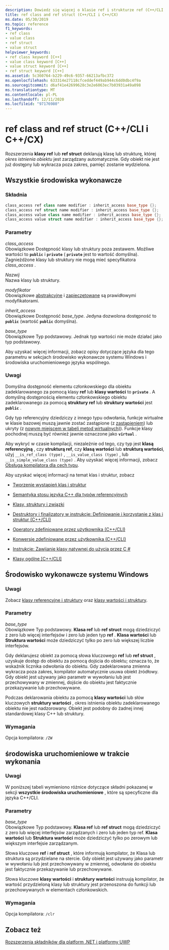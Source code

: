 ```yaml
---
description: Dowiedz się więcej o klasie ref i strukturze ref (C++/CLI i C++/CX)
title: ref class and ref struct (C++/CLI i C++/CX)
ms.date: 05/30/2019
ms.topic: reference
f1_keywords:
- ref class
- value class
- ref struct
- value struct
helpviewer_keywords:
- ref class keyword [C++]
- value class keyword [C++]
- value struct keyword [C++]
- ref struct keyword [C++]
ms.assetid: 5c360764-b229-49c6-9357-66213afbc372
ms.openlocfilehash: 633314e27118cfceddef449ab944c6dd0dbc4f9a
ms.sourcegitcommit: d6af41e42699628c3e2e6063ec7b03931a49a098
ms.translationtype: MT
ms.contentlocale: pl-PL
ms.lasthandoff: 12/11/2020
ms.locfileid: "97176980"
---
```

# <a name="ref-class-and-ref-struct--ccli-and-ccx"></a>ref class and ref struct (C++/CLI i C++/CX)

Rozszerzenia **klasy ref** lub **ref struct** deklarują klasę lub strukturę, której *okres istnienia obiektu* jest zarządzany automatycznie. Gdy obiekt nie jest już dostępny lub wykracza poza zakres, pamięć zostanie wydzielona.

## <a name="all-runtimes"></a>Wszystkie środowiska wykonawcze

### <a name="syntax"></a>Składnia

```cpp
class_access ref class name modifier : inherit_access base_type {};
class_access ref struct name modifier : inherit_access base_type {};
class_access value class name modifier : inherit_access base_type {};
class_access value struct name modifier : inherit_access base_type {};
```

### <a name="parameters"></a>Parametry

*class_access*<br/>
Obowiązkowe Dostępność klasy lub struktury poza zestawem. Możliwe wartości to **`public`** i **`private`** ( **`private`** jest to wartość domyślna). Zagnieżdżone klasy lub struktury nie mogą mieć specyfikatora *class_access* .

*Nazwij*<br/>
Nazwa klasy lub struktury.

*modyfikator*<br/>
Obowiązkowe [abstrakcyjne](abstract-cpp-component-extensions.md) i [zapieczętowane](sealed-cpp-component-extensions.md) są prawidłowymi modyfikatorami.

*inherit_access*<br/>
Obowiązkowe Dostępność *base_type*. Jedyna dozwolona dostępność to **`public`** (wartość **`public`** domyślna).

*base_type*<br/>
Obowiązkowe Typ podstawowy. Jednak typ wartości nie może działać jako typ podstawowy.

Aby uzyskać więcej informacji, zobacz opisy dotyczące języka dla tego parametru w sekcjach środowisko wykonawcze systemu Windows i środowiska uruchomieniowego języka wspólnego.

### <a name="remarks"></a>Uwagi

Domyślna dostępność elementu członkowskiego dla obiektu zadeklarowanego za pomocą klasy **ref** lub **klasy wartości** to **`private`** . A domyślną dostępnością elementu członkowskiego obiektu zadeklarowanego za pomocą **struktury ref** lub **struktury wartości** jest **`public`** .

Gdy typ referencyjny dziedziczy z innego typu odwołania, funkcje wirtualne w klasie bazowej muszą jawnie zostać zastąpione (z [zastąpieniem](override-cpp-component-extensions.md)) lub ukryty (z [nowym miejscem w tabeli metod wirtualnych)](new-new-slot-in-vtable-cpp-component-extensions.md)). Funkcje klasy pochodnej muszą być również jawnie oznaczone jako **`virtual`** .

Aby wykryć w czasie kompilacji, niezależnie od tego, czy typ jest **klasą referencyjną** , czy **strukturą ref**, czy **klasą wartości** lub **strukturą wartości**, użyj `__is_ref_class (type)` , `__is_value_class (type)` , lub `__is_simple_value_class (type)` . Aby uzyskać więcej informacji, zobacz [Obsługa kompilatora dla cech typu](compiler-support-for-type-traits-cpp-component-extensions.md).

Aby uzyskać więcej informacji na temat klas i struktur, zobacz

- [Tworzenie wystąpień klas i struktur](../dotnet/how-to-define-and-consume-classes-and-structs-cpp-cli.md)

- [Semantyka stosu języka C++ dla typów referencyjnych](../dotnet/cpp-stack-semantics-for-reference-types.md)

- [Klasy, struktury i związki](../cpp/classes-and-structs-cpp.md)

- [Destruktory i finalizatory w instrukcje: Definiowanie i korzystanie z klas i struktur (C++/CLI)](../dotnet/how-to-define-and-consume-classes-and-structs-cpp-cli.md#BKMK_Destructors_and_finalizers)

- [Operatory zdefiniowane przez użytkownika (C++/CLI)](../dotnet/user-defined-operators-cpp-cli.md)

- [Konwersje zdefiniowane przez użytkownika (C++/CLI)](../dotnet/user-defined-conversions-cpp-cli.md)

- [Instrukcje: Zawijanie klasy natywnej do użycia przez C #](../dotnet/how-to-wrap-native-class-for-use-by-csharp.md)

- [Klasy ogólne [C++/CLI]](generic-classes-cpp-cli.md)

## <a name="windows-runtime"></a>Środowisko wykonawcze systemu Windows

### <a name="remarks"></a>Uwagi

Zobacz [klasy referencyjne i struktury](../cppcx/ref-classes-and-structs-c-cx.md) oraz [klasy wartości i struktury](../cppcx/value-classes-and-structs-c-cx.md).

### <a name="parameters"></a>Parametry

*base_type*<br/>
Obowiązkowe Typ podstawowy. **Klasa ref** lub **ref struct** mogą dziedziczyć z zero lub więcej interfejsów i zero lub jeden typ **ref** . **Klasa wartości** lub **Struktura wartości** może dziedziczyć tylko po zero lub większej liczbie interfejsów.

Gdy deklarujesz obiekt za pomocą słowa kluczowego **ref** lub **ref struct** , uzyskuje dostęp do obiektu za pomocą dojścia do obiektu; oznacza to, że wskaźnik licznika odwołania do obiektu. Gdy zadeklarowana zmienna wykracza poza zakres, kompilator automatycznie usuwa obiekt źródłowy. Gdy obiekt jest używany jako parametr w wywołaniu lub jest przechowywany w zmiennej, dojście do obiektu jest faktycznie przekazywanie lub przechowywane.

Podczas deklarowania obiektu za pomocą **klasy wartości** lub słów kluczowych **struktury wartości** , okres istnienia obiektu zadeklarowanego obiektu nie jest nadzorowany. Obiekt jest podobny do żadnej innej standardowej klasy C++ lub struktury.

### <a name="requirements"></a>Wymagania

Opcja kompilatora: `/ZW`

## <a name="common-language-runtime"></a>środowiska uruchomieniowe w trakcie wykonania

### <a name="remarks"></a>Uwagi

W poniższej tabeli wymieniono różnice dotyczące składni pokazanej w sekcji **wszystkie środowiska uruchomieniowe** , które są specyficzne dla języka C++/CLI.

### <a name="parameters"></a>Parametry

*base_type*<br/>
Obowiązkowe Typ podstawowy. **Klasa ref** lub **ref struct** mogą dziedziczyć z zero lub więcej interfejsów zarządzanych i zero lub jeden typ ref. **Klasa wartości** lub **Struktura wartości** może dziedziczyć tylko po zerowym lub większym interfejsie zarządzanym.

Słowa kluczowe **ref** i **ref struct** , które informują kompilator, że Klasa lub struktura są przydzielane na stercie. Gdy obiekt jest używany jako parametr w wywołaniu lub jest przechowywany w zmiennej, odwołanie do obiektu jest faktycznie przekazywanie lub przechowywane.

Słowa kluczowe **klasy wartości** i **struktury wartości** instruują kompilator, że wartość przydzieloną klasy lub struktury jest przenoszona do funkcji lub przechowywanych w elementach członkowskich.

### <a name="requirements"></a>Wymagania

Opcja kompilatora: `/clr`

## <a name="see-also"></a>Zobacz też

[Rozszerzenia składników dla platform .NET i platformy UWP](component-extensions-for-runtime-platforms.md)
